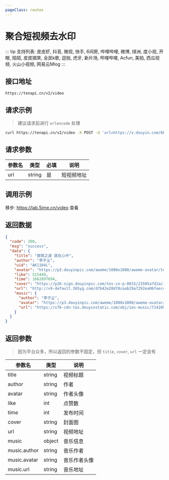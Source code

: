 ```yaml
---
pageClass: routes
---
```


# 聚合短视频去水印 <Badge text="正常" type="tip"/>

::: tip
支持列表: 皮皮虾, 抖音, 微视, 快手, 6间房, 哔哩哔哩, 微博, 绿洲, 度小视, 开眼, 陌陌, 皮皮搞笑, 全民k歌, 逗拍, 虎牙, 新片场, 哔哩哔哩, Acfun, 美拍, 西瓜视频, 火山小视频, 网易云Mlog
:::

## 接口地址

``` 
https://tenapi.cn/v2/video
```

## 请求示例

> 建议请求前进行 `urlencode` 处理

``` bash
curl https://tenapi.cn/v2/video -X POST -d 'url=https://v.douyin.com/6BEYVNs'
```

## 请求参数

| 参数名 | 类型 | 必填 | 说明 |
| --- | --- | --- | --- |
| url | string | 是 | 短视频地址 |

## 调用示例

移步: <a href="https://lab.5ime.cn/video" target="_blank" rel="noopener noreferrer">https://lab.5ime.cn/video</a> 查看

## 返回数据

``` json
{
  "code": 200,
  "msg": "success",
  "data": {
    "title": "救赎之道 就在心中",
    "author": "李子尘",
    "uid": "AK1104L",
    "avatar": "https://p3.douyinpic.com/aweme/1080x1080/aweme-avatar/tos-cn-avt-0015_257f30f8ced3c8e19fe2a14fd49918b7.jpeg?from=116350172",
    "like": 515449,
    "time": 1662897694,
    "cover": "https://p26-sign.douyinpic.com/tos-cn-p-0015/23505a7d2ac14c6ba456f7daa15ebafe_1662897698~tplv-dy-360p.jpeg?x-expires=1674136800&x-signature=Hn%2B%2FfN00FXlbiKLoKwhVHWhtnqI%3D&from=3213915784&se=false&biz_tag=feed_cover&l=20230105225228044462E26183B32076AD",
    "url": "http://v9-default.365yg.com/d7b42e28d78caab29a7292ea06feecc6/63b6f24a/video/tos/cn/tos-cn-ve-15c001-alinc2/a2ef526f2c814af29eba963ceb0f4add/?a=0&ch=26&cr=0&dr=0&lr=all&cd=0%7C0%7C0%7C0&cv=1&br=516&bt=516&cs=0&ds=6&ft=pKlrKMMa8Zmo0ZHmf64jVp~x~AWrKsdm&mime_type=video_mp4&qs=0&rc=Nmg0N2dkODtpZzU3aGU3Z0BpM2c8ZTM6ZjV2ZjMzNGkzM0A1MTReYDIyXl8xNmE1L15iYSNsL2FlcjRfcGJgLS1kLTBzcw%3D%3D&l=20230105225228044462E26183B32076AD&btag=10000",
    "music": {
      "author": "李子尘",
      "avatar": "https://p3.douyinpic.com/aweme/1080x1080/aweme-avatar/tos-cn-avt-0015_257f30f8ced3c8e19fe2a14fd49918b7.jpeg?from=116350172",
      "url": "https://sf6-cdn-tos.douyinstatic.com/obj/ies-music/7142091217013115661.mp3"
    }
  }
}
```

## 返回参数

> 因为平台众多，所以返回的参数不固定，但 `title`, `cover`, `url` 一定会有

| 参数名 | 类型 | 说明 |
| --- | --- | --- |
| title | string | 视频标题 |
| author | string | 作者 |
| avatar | string | 作者头像 |
| like | int | 点赞数 |
| time | int | 发布时间 |
| cover | string | 封面图 |
| url | string | 视频地址 |
| music | object | 音乐信息 |
| music.author | string | 音乐作者 |
| music.avatar | string | 音乐作者头像 |
| music.url | string | 音乐地址 |

<ads></ads>
